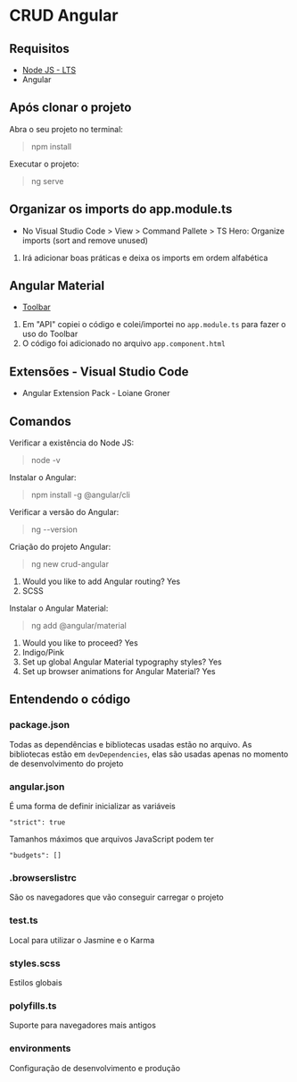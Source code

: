 # CRUD Angular
## Requisitos
- [Node JS - LTS](https://nodejs.org/pt-br/download/)
- Angular

## Após clonar o projeto
Abra o seu projeto no terminal:
>npm install

Executar o projeto:
>ng serve

## Organizar os imports do app.module.ts
- No Visual Studio Code > View > Command Pallete > TS Hero: Organize imports (sort and remove unused)
1. Irá adicionar boas práticas e deixa os imports em ordem alfabética

## Angular Material
- [Toolbar](https://v7.material.angular.io/components/toolbar/overview)
1. Em "API" copiei o código e colei/importei no `app.module.ts` para fazer o uso do Toolbar
2. O código foi adicionado no arquivo `app.component.html`

## Extensões - Visual Studio Code
- Angular Extension Pack - Loiane Groner

## Comandos
Verificar a existência do Node JS:
>node -v

Instalar o Angular:
>npm install -g @angular/cli

Verificar a versão do Angular:
>ng --version

Criação do projeto Angular:
>ng new crud-angular

1. Would you like to add Angular routing? Yes
2. SCSS

Instalar o Angular Material:
>ng add @angular/material

1. Would you like to proceed? Yes
2. Indigo/Pink
3. Set up global Angular Material typography styles? Yes
4. Set up browser animations for Angular Material? Yes

## Entendendo o código
### package.json
Todas as dependências e bibliotecas usadas estão no arquivo. As bibliotecas estão em `devDependencies`, elas são usadas apenas no momento de desenvolvimento do projeto 

### angular.json
É uma forma de definir inicializar as variáveis
```
"strict": true
```

Tamanhos máximos que arquivos JavaScript podem ter
```
"budgets": []
```

### .browserslistrc 
São os navegadores que vão conseguir carregar o projeto

### test.ts 
Local para utilizar o Jasmine e o Karma

### styles.scss
Estilos globais

### polyfills.ts
Suporte para navegadores mais antigos

### environments
Configuração de desenvolvimento e produção
